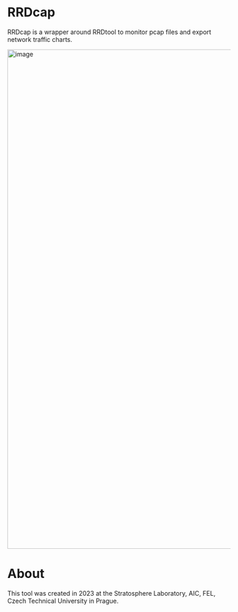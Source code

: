 # RRDcap
RRDcap is a wrapper around RRDtool to monitor pcap files and export network traffic charts.

<img width="1128" alt="image" src="https://user-images.githubusercontent.com/2458879/221371342-ed093234-4cfb-4f55-9a50-d293a80da1dd.png">

# About
This tool was created in 2023 at the Stratosphere Laboratory, AIC, FEL, Czech Technical University in Prague.
